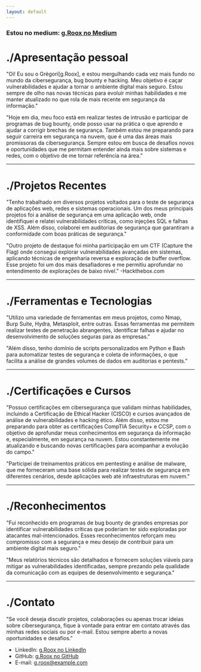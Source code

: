 ```yaml
---
layout: default
---
```


<!--Text can be **bold**, _italic_, ~~strikethrough~~ or `keyword`.-->
### Estou no medium: [g.Roox no Medium](https://medium.com/@g.Roox)  

# ./Apresentação pessoal

"Oi! Eu sou o Grégori[g.Roox], e estou mergulhando cada vez mais fundo no mundo da cibersegurança, bug bounty e hacking. Meu objetivo é caçar vulnerabilidades e ajudar a tornar o ambiente digital mais seguro. Estou sempre de olho nas novas técnicas para evoluir minhas habilidades e me manter atualizado no que rola de mais recente em segurança da informação."

"Hoje em dia, meu foco está em realizar testes de intrusão e participar de programas de bug bounty, onde posso usar na prática o que aprendo e ajudar a corrigir brechas de segurança. Também estou me preparando para seguir carreira em segurança na nuvem, que é uma das áreas mais promissoras da cibersegurança. Sempre estou em busca de desafios novos e oportunidades que me permitam entender ainda mais sobre sistemas e redes, com o objetivo de me tornar referência na área."



---


# ./Projetos Recentes

"Tenho trabalhado em diversos projetos voltados para o teste de segurança de aplicações web, redes e sistemas operacionais. Um dos meus principais projetos foi a análise de segurança em uma aplicação web, onde identifiquei e relatei vulnerabilidades críticas, como injeções SQL e falhas de XSS. Além disso, colaborei em auditorias de segurança que garantiram a conformidade com boas práticas de segurança."

"Outro projeto de destaque foi minha participação em um CTF (Capture the Flag) onde consegui explorar vulnerabilidades avançadas em sistemas, aplicando técnicas de engenharia reversa e exploração de buffer overflow. Esse projeto foi um dos mais desafiadores e me permitiu aprofundar no entendimento de explorações de baixo nível." -Hackthebox.com

---

# ./Ferramentas e Tecnologias

"Utilizo uma variedade de ferramentas em meus projetos, como Nmap, Burp Suite, Hydra, Metasploit, entre outras. Essas ferramentas me permitem realizar testes de penetração abrangentes, identificar falhas e ajudar no desenvolvimento de soluções seguras para as empresas."

"Além disso, tenho domínio de scripts personalizados em Python e Bash para automatizar testes de segurança e coleta de informações, o que facilita a análise de grandes volumes de dados em auditorias e pentests."

---

# ./Certificações e Cursos

"Possuo certificações em cibersegurança que validam minhas habilidades, incluindo a Certificação de Ethical Hacker (CISCO) e cursos avançados de análise de vulnerabilidades e hacking ético. Além disso, estou me preparando para obter as certificações CompTIA Security+ e CCSP, com o objetivo de aprofundar meus conhecimentos em segurança da informação e, especialmente, em segurança na nuvem. Estou constantemente me atualizando e buscando novas certificações para acompanhar a evolução do campo."

"Participei de treinamentos práticos em pentesting e análise de malware, que me forneceram uma base sólida para realizar testes de segurança em diferentes cenários, desde aplicações web até infraestruturas em nuvem."

---

# ./Reconhecimentos

"Fui reconhecido em programas de bug bounty de grandes empresas por identificar vulnerabilidades críticas que poderiam ter sido exploradas por atacantes mal-intencionados. Esses reconhecimentos reforçam meu compromisso com a segurança e meu desejo de contribuir para um ambiente digital mais seguro."

"Meus relatórios técnicos são detalhados e fornecem soluções viáveis para mitigar as vulnerabilidades identificadas, sempre prezando pela qualidade da comunicação com as equipes de desenvolvimento e segurança."

---

# ./Contato

"Se você deseja discutir projetos, colaborações ou apenas trocar ideias sobre cibersegurança, fique à vontade para entrar em contato através das minhas redes sociais ou por e-mail. Estou sempre aberto a novas oportunidades e desafios."

- LinkedIn: [g.Roox no LinkedIn](https://linkedin.com/in/g.Roox)
- GitHub: [g.Roox no GitHub](https://github.com/g.Roox)
- E-mail: g.roox@example.com

